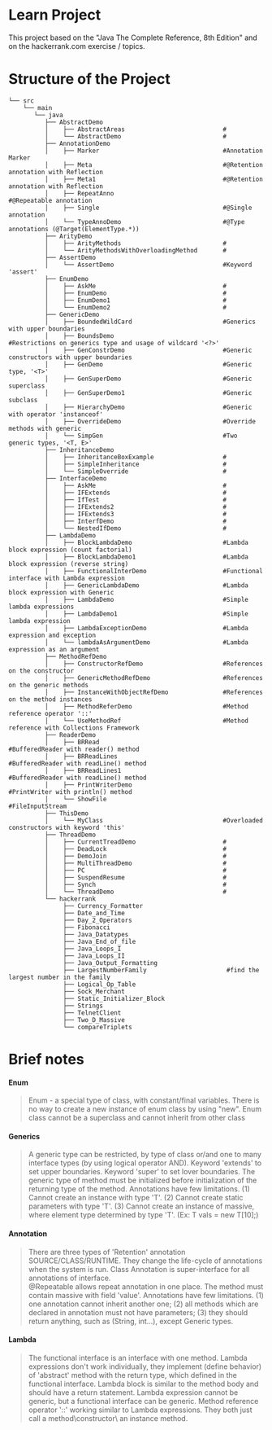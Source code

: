 # Learn Project

This project based on the "Java The Complete Reference, 8th Edition" and on the hackerrank.com exercise / topics.

# Structure of the Project

    └── src
        └── main
           └── java 
              ├── AbstractDemo
              │    ├── AbstractAreas                           #
              │    └── AbstractDemo                            #
              ├── AnnotationDemo
              │    ├── Marker                                  #Annotation Marker  
              │    ├── Meta                                    #@Retention annotation with Reflection
              │    ├── Meta1                                   #@Retention annotation with Reflection
              │    ├── RepeatAnno                              #@Repeatable annotation
              │    ├── Single                                  #@Single annotation
              │    └── TypeAnnoDemo                            #@Type annotations (@Target(ElementType.*))
              ├── ArityDemo
              │    ├── ArityMethods                            #
              │    └── ArityMethodsWithOverloadingMethod       #
              ├── AssertDemo
              │    └── AssertDemo                              #Keyword 'assert'
              ├── EnumDemo
              │    ├── AskMe                                   #
              │    ├── EnumDemo                                #
              │    ├── EnumDemo1                               #
              │    └── EnumDemo2                               #
              ├── GenericDemo
              │    ├── BoundedWildCard                         #Generics with upper boundaries
              │    ├── BoundsDemo                              #Restrictions on generics type and usage of wildcard '<?>'
              │    ├── GenConstrDemo                           #Generic constructors with upper boundaries
              │    ├── GenDemo                                 #Generic type, '<T>'
              │    ├── GenSuperDemo                            #Generic superclass
              │    ├── GenSuperDemo1                           #Generic subclass
              │    ├── HierarchyDemo                           #Generic with operator 'instanceof'
              │    ├── OverrideDemo                            #Override methods with generic
              │    └── SimpGen                                 #Two generic types, '<T, E>'
              ├── InheritanceDemo
              │    ├── InheritanceBoxExample                   #
              │    ├── SimpleInheritance                       #
              │    └── SimpleOverride                          #
              ├── InterfaceDemo
              │    ├── AskMe                                   #
              │    ├── IFExtends                               #
              │    ├── IfTest                                  #
              │    ├── IFExtends2                              #
              │    ├── IFExtends3                              #
              │    ├── InterfDemo                              #
              │    └── NestedIfDemo                            #
              ├── LambdaDemo
              │    ├── BlockLambdaDemo                         #Lambda block expression (count factorial)
              │    ├── BlockLambdaDemo1                        #Lambda block expression (reverse string)
              │    ├── FunctionalInterDemo                     #Functional interface with Lambda expression
              │    ├── GenericLambdaDemo                       #Lambda block expression with Generic
              │    ├── LambdaDemo                              #Simple lambda expressions
              │    ├── LambdaDemo1                             #Simple lambda expression
              │    ├── LambdaExceptionDemo                     #Lambda expression and exception
              │    └── lambdaAsArgumentDemo                    #Lambda expression as an argument 
              ├── MethodRefDemo
              │    ├── ConstructorRefDemo                      #References on the constructor
              │    ├── GenericMethodRefDemo                    #References on the generic methods
              │    ├── InstanceWithObjectRefDemo               #References on the method instances 
              │    ├── MethodReferDemo                         #Method reference operator '::'
              │    └── UseMethodRef                            #Method reference with Collections Framework
              ├── ReaderDemo
              │    ├── BRRead                                  #BufferedReader with reader() method
              │    ├── BRReadLines                             #BufferedReader with readLine() method
              │    ├── BRReadLines1                            #BufferedReader with readLine() method
              │    ├── PrintWriterDemo                         #PrintWriter with println() method
              │    └── ShowFile                                #FileInputStream
              ├── ThisDemo
              │    └── MyClass                                 #Overloaded constructors with keyword 'this'
              ├── ThreadDemo 
              │    ├── CurrentTreadDemo                        #
              │    ├── DeadLock                                #
              │    ├── DemoJoin                                #
              │    ├── MultiThreadDemo                         #
              │    ├── PC                                      #
              │    ├── SuspendResume                           #
              │    ├── Synch                                   #
              │    └── ThreadDemo                              #
              └── hackerrank
                   ├── Currency_Formatter
                   ├── Date_and_Time
                   ├── Day_2_Operators
                   ├── Fibonacci
                   ├── Java_Datatypes
                   ├── Java_End_of_file
                   ├── Java_Loops_I
                   ├── Java_Loops_II
                   ├── Java_Output_Formatting
                   ├── LargestNumberFamily                      #find the largest number in the family
                   ├── Logical_Op_Table
                   ├── Sock_Merchant
                   ├── Static_Initializer_Block
                   ├── Strings
                   ├── TelnetClient
                   ├── Two_D_Massive
                   └── compareTriplets   


# Brief notes

<h4>Enum</h4>

>Enum - a special type of class, with constant/final variables. There is no way to create a new instance of enum class by using 
"new". Enum class cannot be a superclass and cannot inherit from other class

<h4>Generics</h4>

>A generic type can be restricted, by type of class or/and one to many interface types (by using logical operator AND). Keyword
'extends' to set upper boundaries. Keyword 'super' to set lover boundaries. The generic type of method must be initialized before initialization of the returning type of the method. Annotations have few limitations. (1) Cannot create an instance with type 'T'. (2) Cannot create static parameters with type 'T'. (3) Cannot create an instance of massive, where element type determined by type 'T'. (Ex: T vals = new Т[10];)

<h4>Annotation</h4>

>There are three types of 'Retention' annotation SOURCE/CLASS/RUNTIME. They change the life-cycle of annotations when the system is run. Class Annotation is super-interface for all annotations of interface.  
@Repeatable allows repeat annotation in one place. The method must contain massive with field 'value'. Annotations have few limitations. (1) one annotation cannot inherit another one; (2) all methods which are declared in annotation must not have parameters; (3) they should return anything, such as (String, int...), except Generic types.

<h4>Lambda</h4>

>The functional interface is an interface with one method. Lambda expressions don't work individually, they implement (define behavior) of 'abstract' method with the return type, which defined in the functional interface. Lambda block is similar to the method body and should have a return statement. Lambda expression cannot be generic, but a functional interface can be generic.  Method reference operator '::' working similar to Lambda expressions. They both just call a method\constructor\ an instance method.